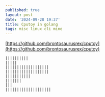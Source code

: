 ```yaml
---
published: true
layout: post
date: '2024-09-28 19:37'
title: Cputoy in golang
tags: misc linux cli mine
---
```

[https://github.com/brontosaurusrex/cputoy](https://github.com/brontosaurusrex/cputoy)

    ||||||||||
    |||||
    |||||||||||||||||||
    |||||||||||||||||||
    |||||||||||
    |||||||
    |||
    ||||||||||||||||||||
